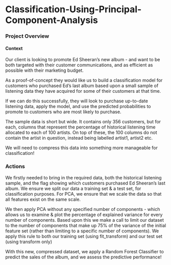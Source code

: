 # Classification-Using-Principal-Component-Analysis

### Project Overview

#### Context
Our client is looking to promote Ed Sheeran’s new album - and want to be both targeted with their customer communications, and as efficient as possible with their marketing budget.

As a proof-of-concept they would like us to build a classification model for customers who purchased Ed’s last album based upon a small sample of listening data they have acquired for some of their customers at that time.

If we can do this successfully, they will look to purchase up-to-date listening data, apply the model, and use the predicted probabilities to promote to customers who are most likely to purchase.

The sample data is short but wide. It contains only 356 customers, but for each, columns that represent the percentage of historical listening time allocated to each of 100 artists. On top of these, the 100 columns do not contain the artist in question, instead being labelled artist1, artist2 etc.

We will need to compress this data into something more manageable for classification!




### Actions
We firstly needed to bring in the required data, both the historical listening sample, and the flag showing which customers purchased Ed Sheeran’s last album. We ensure we split our data a training set & a test set, for classification purposes. For PCA, we ensure that we scale the data so that all features exist on the same scale.

We then apply PCA without any specified number of components - which allows us to examine & plot the percentage of explained variance for every number of components. Based upon this we make a call to limit our dataset to the number of components that make up 75% of the variance of the initial feature set (rather than limiting to a specific number of components). We apply this rule to both our training set (using fit_transform) and our test set (using transform only)

With this new, compressed dataset, we apply a Random Forest Classifier to predict the sales of the album, and we assess the predictive performance!
